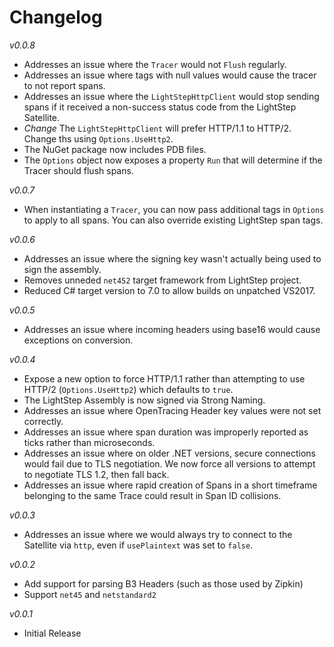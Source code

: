 # Changelog
_v0.0.8_
- Addresses an issue where the `Tracer` would not `Flush` regularly.
- Addresses an issue where tags with null values would cause the tracer to not report spans.
- Addresses an issue where the `LightStepHttpClient` would stop sending spans if it received a non-success status code from the LightStep Satellite.
- *Change* The `LightStepHttpClient` will prefer HTTP/1.1 to HTTP/2. Change ths using `Options.UseHttp2`.
- The NuGet package now includes PDB files.
- The `Options` object now exposes a property `Run` that will determine if the Tracer should flush spans.

_v0.0.7_
- When instantiating a `Tracer`, you can now pass additional tags in `Options` to apply to all spans. You can also override existing LightStep span tags.

_v0.0.6_
- Addresses an issue where the signing key wasn't actually being used to sign the assembly.
- Removes unneded `net452` target framework from LightStep project.
- Reduced C# target version to 7.0 to allow builds on unpatched VS2017.

_v0.0.5_
- Addresses an issue where incoming headers using base16 would cause exceptions on conversion.

_v0.0.4_
- Expose a new option to force HTTP/1.1 rather than attempting to use HTTP/2 (`Options.UseHttp2`) which defaults to `true`.
- The LightStep Assembly is now signed via Strong Naming.
- Addresses an issue where OpenTracing Header key values were not set correctly.
- Addresses an issue where span duration was improperly reported as ticks rather than microseconds.
- Addresses an issue where on older .NET versions, secure connections would fail due to TLS negotiation. We now force all versions to attempt to negotiate TLS 1.2, then fall back.
- Addresses an issue where rapid creation of Spans in a short timeframe belonging to the same Trace could result in Span ID collisions.

_v0.0.3_
- Addresses an issue where we would always try to connect to the Satellite via `http`, even if `usePlaintext` was set to `false`.

_v0.0.2_ 
- Add support for parsing B3 Headers (such as those used by Zipkin)
- Support `net45` and `netstandard2`

_v0.0.1_
- Initial Release
